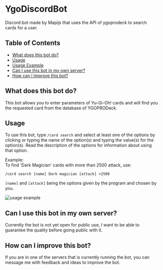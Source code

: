 # YgoDiscordBot

Discord bot made by Mapijs that uses the API of ygoprodeck to search cards for a user.

## Table of Contents
- [What does this bot do?](#what-does-this-bot-do)
- [Usage](#usage)
- [Usage Example](#usage-example)
- [Can I use this bot in my own server?](#can-i-use-this-bot-in-my-own-server)
- [How can I improve this bot?](#how-can-i-improve-this-bot)

## What does this bot do?

This bot allows you to enter parameters of Yu-Gi-Oh! cards and will find you the requested card from the database of YGOPRODeck.

## Usage

To use this bot, type `/card search` and select at least one of the options by clicking or typing the name of the option(s) and typing the value(s) for the option(s). Read the description of the options for information about using that option.


Example:   
To find 'Dark Magician' cards with more than 2500 attack, use:

`/card search [name] Dark magician [attack] >2500`

`[name]` and `[attack]` being the options given by the program and chosen by you.

![usage example](https://gcdnb.pbrd.co/images/Witlaiv5tt1M.png?o=1)

## Can I use this bot in my own server?

Currently the bot is not yet open for public use, I want to be able to guarantee the quality before going public with it.

## How can I improve this bot?

If you are in one of the servers that is currently running the bot, you can message me with feedback and ideas to improve the bot.
